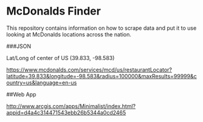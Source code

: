 # McDonalds Finder
This repository contains information on how to scrape data and put it to use looking at McDonalds locations across the nation.

###JSON

Lat/Long of center of US
(39.833, -98.583)

https://www.mcdonalds.com/services/mcd/us/restaurantLocator?latitude=39.833&longitude=-98.583&radius=100000&maxResults=99999&country=us&language=en-us

##Web App

http://www.arcgis.com/apps/Minimalist/index.html?appid=d4a4c314471543ebb26b5344a0cd2465

